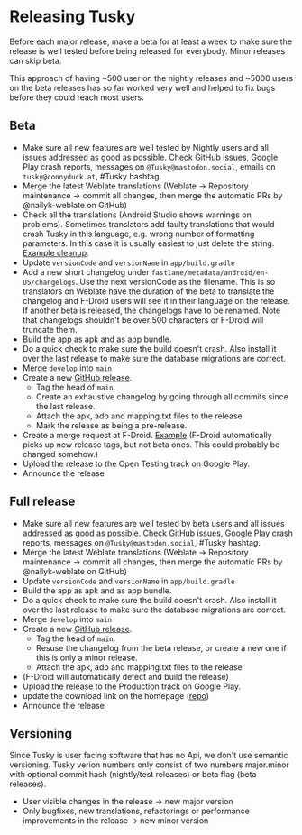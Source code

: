 # Releasing Tusky

Before each major release, make a beta for at least a week to make sure the release is well tested before being released for everybody. Minor releases can skip beta.

This approach of having ~500 user on the nightly releases and ~5000 users on the beta releases has so far worked very well and helped to fix bugs before they could reach most users.

## Beta

- Make sure all new features are well tested by Nightly users and all issues addressed as good as possible. Check GitHub issues, Google Play crash reports, messages on `@Tusky@mastodon.social`, emails on `tusky@connyduck.at`, #Tusky hashtag.
- Merge the latest Weblate translations (Weblate -> Repository maintenance -> commit all changes, then merge the automatic PRs by @nailyk-weblate on GitHub) 
- Check all the translations (Android Studio shows warnings on problems). Sometimes translators add faulty translations that would crash Tusky in this language, e.g. wrong number of formatting parameters. In this case it is usually easiest to just delete the string. [Example cleanup](https://github.com/tuskyapp/Tusky/commit/feaea70af418c77178985144a2d01a8e97725dfd).
- Update `versionCode` and `versionName` in `app/build.gradle`
- Add a new short changelog under `fastlane/metadata/android/en-US/changelogs`. Use the next versionCode as the filename. This is so translators on Weblate have the duration of the beta to translate the changelog and F-Droid users will see it in their language on the release. If another beta is released, the changelogs have to be renamed. Note that changelogs shouldn't be over 500 characters or F-Droid will truncate them.
- Build the app as apk and as app bundle.
- Do a quick check to make sure the build doesn't crash. Also install it over the last release to make sure the database migrations are correct.
- Merge `develop` into `main`
- Create a new [GitHub release](https://github.com/tuskyapp/Tusky/releases).
  - Tag the head of `main`.
  - Create an exhaustive changelog by going through all commits since the last release.
  - Attach the apk, adb and mapping.txt files to the release
  - Mark the release as being a pre-release.
- Create a merge request at F-Droid. [Example](https://gitlab.com/fdroid/fdroiddata/-/merge_requests/11218) (F-Droid automatically picks up new release tags, but not beta ones. This could probably be changed somehow.)
- Upload the release to the Open Testing track on Google Play.
- Announce the release

## Full release

- Make sure all new features are well tested by beta users and all issues addressed as good as possible. Check GitHub issues, Google Play crash reports, messages on `@Tusky@mastodon.social`, #Tusky hashtag.
- Merge the latest Weblate translations (Weblate -> Repository maintenance -> commit all changes, then merge the automatic PRs by @nailyk-weblate on GitHub)
- Update `versionCode` and `versionName` in `app/build.gradle`
- Build the app as apk and as app bundle.
- Do a quick check to make sure the build doesn't crash. Also install it over the last release to make sure the database migrations are correct.
- Merge `develop` into `main`
- Create a new [GitHub release](https://github.com/tuskyapp/Tusky/releases).
  - Tag the head of `main`.
  - Resuse the changelog from the beta release, or create a new one if this is only a minor release.
  - Attach the apk, adb and mapping.txt files to the release
- (F-Droid will automatically detect and build the release)
- Upload the release to the Production track on Google Play.
- update the download link on the homepage ([repo](https://github.com/tuskyapp/tuskyapp.github.io))
- Announce the release

## Versioning

Since Tusky is user facing software that has no Api, we don't use semantic versioning. Tusky verion numbers only consist of two numbers major.minor with optional commit hash (nightly/test releases) or beta flag (beta releases).
- User visible changes in the release -> new major version
- Only bugfixes, new translations, refactorings or performance improvements in the release -> new minor version
